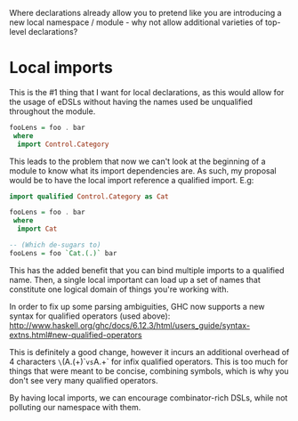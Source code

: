 Where declarations already allow you to pretend like you are introducing a
new local namespace / module - why not allow additional varieties of
top-level declarations?

Local imports
=============

This is the #1 thing that I want for local declarations, as this would allow
for the usage of eDSLs without having the names used be unqualified
throughout the module.

```haskell
fooLens = foo . bar
 where
  import Control.Category
```

This leads to the problem that now we can't look at the beginning of a module
to know what its import dependencies are.  As such, my proposal would be to
have the local import reference a qualified import.  E.g:

```haskell
import qualified Control.Category as Cat

fooLens = foo . bar
 where
  import Cat

-- (Which de-sugars to)
fooLens = foo `Cat.(.)` bar
```

This has the added benefit that you can bind multiple imports to a qualified
name.  Then, a single local important can load up a set of names that
constitute one logical domain of things you're working with.

In order to fix up some parsing ambiguities, GHC now supports a new syntax for
qualified operators (used above):
http://www.haskell.org/ghc/docs/6.12.3/html/users_guide/syntax-extns.html#new-qualified-operators

This is definitely a good change, however it incurs an additional overhead of 4
characters `\`(A.(+)\`` vs `A.+` for infix qualified operators.  This is too much for
things that were meant to be concise, combining symbols, which is why you don't
see very many qualified operators.

By having local imports, we can encourage combinator-rich DSLs, while not
polluting our namespace with them.